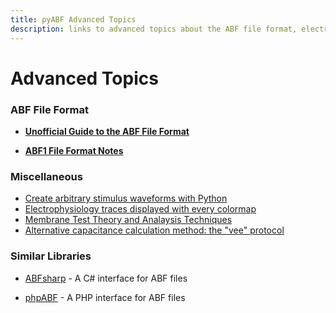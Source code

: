```yaml
---
title: pyABF Advanced Topics
description: links to advanced topics about the ABF file format, electrophysiology notes, and similar projects
---
```


# Advanced Topics

### ABF File Format

* **[Unofficial Guide to the ABF File Format](../abf2-file-format)**

* **[ABF1 File Format Notes](../abf1-file-format)**

### Miscellaneous
* [Create arbitrary stimulus waveforms with Python](https://github.com/swharden/pyABF/tree/master/docs/advanced/creating-waveforms)
* [Electrophysiology traces displayed with every colormap](https://github.com/swharden/pyABF/raw/master/docs/advanced/v1%20cookbook/2017-11-12%20colormaps/colormaps.pdf)
* [Membrane Test Theory and Analaysis Techniques](https://github.com/swharden/pyABF/blob/master/docs/advanced/v1%20cookbook/memtest-simulation.ipynb)
* [Alternative capacitance calculation method: the "vee" protocol](https://github.com/swharden/pyABF/blob/master/docs/advanced/v1%20cookbook/memtest-alt.ipynb)

### Similar Libraries

* [ABFsharp](https://github.com/swharden/ABFsharp) - A C# interface for ABF files

* [phpABF](https://github.com/swharden/phpABF) - A PHP interface for ABF files